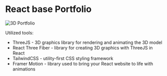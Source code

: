# React base Portfolio
![3D Portfolio](https://i.ibb.co/hs7jbpF/website-portfolio.png)

Utilized tools:
- ThreeJS - 3D graphics library for rendering and animating the 3D model
- React Three Fiber - library for creating 3D graphics with ThreeJS in React
- TailwindCSS - utility-first CSS styling framework
- Framer Motion - library used to bring your React website to life with animations
